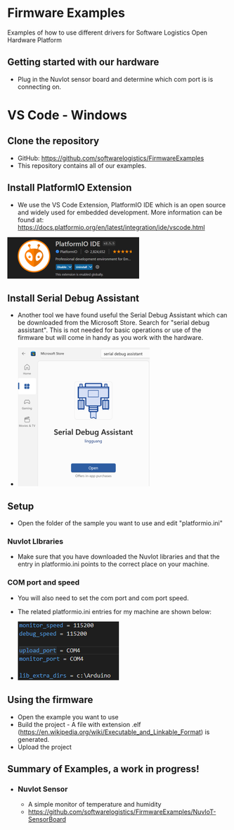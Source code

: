 # Firmware Examples

Examples of how to use different drivers for Software Logistics Open Hardware Platform

## Getting started with our hardware

  * Plug in the NuvIot sensor board and determine which com port is is connecting on.

# VS Code - Windows

## Clone the repository
  * GitHub: https://github.com/softwarelogistics/FirmwareExamples
  * This repository contains all of our examples.

## Install PlatformIO Extension

  * We use the VS Code Extension, PlatformIO IDE which is an open source and widely used for embedded development. More information can be found at: https://docs.platformio.org/en/latest/integration/ide/vscode.html

![PlatformIO IDE image](assets/images/PlatformIO_IDE_Extension_300.png)

## Install Serial Debug Assistant

  * Another tool we have found useful the Serial Debug Assistant which can be downloaded from the Microsoft Store. Search for "serial debug assistant". This is not needed for basic operations or use of the firmware but will come in handy as you work with the hardware.

  * ![Serial Debug assistant in Microsoft Store](assets/images/SerialDebug_Assistant_300.png)

## Setup

  * Open the folder of the sample you want to use and edit "platformio.ini"

### NuvIot LIbraries

  * Make sure that you have downloaded the NuvIot libraries and that the entry in platformio.ini points to the correct place on your machine.

### COM port and speed

  * You will also need to set the com port and com port speed.
  * The related platformio.ini entries for my machine are shown below:

   * ![Platformio.ini contents](assets/images/PlatformIO_Ini.png)

## Using the firmware

  * Open the example you want to use
  * Build the project - A file with extension .elf (https://en.wikipedia.org/wiki/Executable_and_Linkable_Format) is generated.
  * Upload the project

## Summary of Examples, a work in progress!

* ### NuvIot Sensor
  * A simple monitor of temperature and humidity
  * https://github.com/softwarelogistics/FirmwareExamples/NuvIoT-SensorBoard



